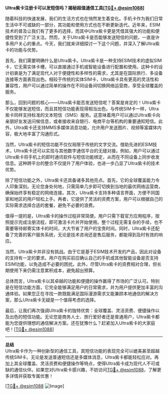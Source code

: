 **Ultra紫卡注册卡可以发短信吗？揭秘超值通信工具[[TG💪+ @esim1088](https://t.me/s/esim1088)]**

随着科技的快速发展，我们的生活方式也在悄然发生着变化。手机卡作为我们日常生活中不可或缺的一部分，其功能和使用方式也在不断更新迭代。近年来，ESIM技术的普及让我们有了更多的选择，而其中Ultra紫卡更是凭借其强大的功能和便捷性受到了广泛关注。然而，关于Ultra紫卡是否能够发送短信的问题，一直是许多用户关心的重点。今天，我们就来详细探讨一下这个问题，并深入了解Ultra紫卡的功能与优势。

首先，我们需要明确什么是Ultra紫卡。Ultra紫卡是一种支持ESIM技术的虚拟SIM卡，它无需实体卡槽，可以直接通过手机或智能设备进行配置和使用。这种卡的设计初衷是为了满足现代人对于便捷性和多样性的需求，尤其是在国际旅行、多设备连接等方面表现出色。相较于传统的实体SIM卡，Ultra紫卡具有更高的灵活性和兼容性，用户可以通过简单的操作在不同设备间切换网络运营商，享受全球覆盖的服务。

那么，回到问题的核心——Ultra紫卡能否发送短信呢？答案是肯定的！Ultra紫卡不仅能够发送短信，而且其短信功能表现得相当出色。与传统SIM卡一样，Ultra紫卡同样支持标准的文本短信（SMS）服务。这意味着用户可以通过Ultra紫卡向亲朋好友发送问候信息，或者接收来自银行、电商平台等机构的重要通知短信。此外，Ultra紫卡还支持MMS多媒体消息功能，允许用户发送图片、视频等富媒体内容，极大地丰富了沟通形式。

当然，Ultra紫卡的短信功能不仅仅局限于传统的文字交流。借助先进的ESIM技术，Ultra紫卡还可以实现与其他数字通信平台的无缝对接。例如，用户可以通过Ultra紫卡将手机上的即时通讯软件与短信功能绑定，从而在不同设备上同步收发信息。这种跨平台的整合不仅提升了用户体验，也进一步凸显了Ultra紫卡的技术优势。

除了短信功能之外，Ultra紫卡还具备诸多其他亮点。首先，它的全球覆盖能力令人印象深刻。无论您身处何地，只需简单几步即可切换到当地的最优网络运营商，确保始终享有稳定的网络连接。其次，Ultra紫卡支持多种语言界面，方便不同国家和地区的用户轻松上手。再者，它提供了灵活的资费方案，用户可以根据自己的实际需求选择合适的套餐，避免不必要的浪费。

值得一提的是，Ultra紫卡的操作过程非常简便。用户只需下载官方应用程序，按照提示完成注册流程，即可激活卡片并开始使用。整个过程无需复杂的手续，也不需要等待邮寄实体卡的时间，大大节省了用户的宝贵时间。同时，Ultra紫卡还配备了完善的客户服务系统，无论是技术咨询还是售后服务，都能得到及时有效的响应。

当然，Ultra紫卡并非没有挑战。由于它是基于ESIM技术开发的产品，因此对设备的支持有一定的要求。用户在购买前应确认自己的手机或其他智能设备是否支持ESIM功能，以免造成不必要的困扰。此外，尽管Ultra紫卡的资费相对合理，但长期使用下来仍需注意累积成本，避免超出预算。

总体而言，Ultra紫卡以其卓越的功能和便捷的操作赢得了市场的广泛认可。特别是在短信功能方面，它完全能够满足用户的日常需求，并为用户提供更加丰富的沟通体验。如果您正在寻找一款既能满足国际漫游需求又能兼顾本地通信的解决方案，那么Ultra紫卡无疑是一个值得考虑的选择。

最后，让我们再次强调Ultra紫卡的独特优势：全球覆盖、灵活资费、便捷操作以及出色的短信功能。无论您是商务人士、旅行爱好者还是普通用户，Ultra紫卡都能为您提供理想的通信解决方案。还在犹豫什么？赶紧加入Ultra紫卡的大家庭吧！[[TG💪+ @esim1088](https://t.me/s/esim1088)]

---

**总结**  
Ultra紫卡作为一种创新型的通信工具，其短信功能的表现完全可以媲美甚至超越传统SIM卡。无论是发送普通短信还是多媒体消息，Ultra紫卡都能轻松应对。再加上其全球覆盖、灵活资费和便捷操作等特点，使得Ultra紫卡成为现代人不可或缺的通信伙伴。如果您对Ultra紫卡感兴趣，不妨访问[TG💪+ @esim1088](https://t.me/s/esim1088)，了解更多详情并获取专属优惠！

[[TG💪+ @esim1088](https://t.me/s/esim1088) ![Image](https://i.postimg.cc/4NQfJmqS/Snipaste-2025-05-13-00-14-12.png)]